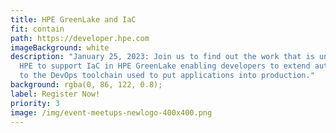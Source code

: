 ```yaml
---
title: HPE GreenLake and IaC
fit: contain
path: https://developer.hpe.com
imageBackground: white
description: "January 25, 2023: Join us to find out the work that is underway at
  HPE to support IaC in HPE GreenLake enabling developers to extend automation
  to the DevOps toolchain used to put applications into production."
background: rgba(0, 86, 122, 0.8);
label: Register Now!
priority: 3
image: /img/event-meetups-newlogo-400x400.png
---
```

